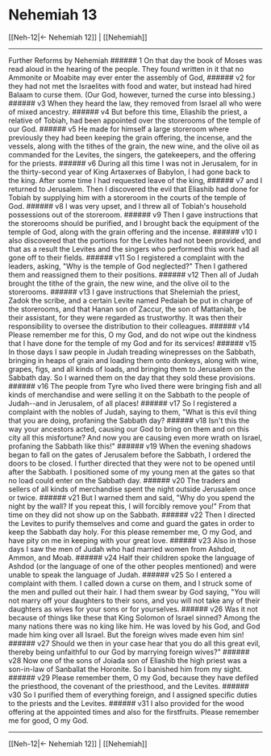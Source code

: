 # Nehemiah 13

[[Neh-12|← Nehemiah 12]] | [[Nehemiah]]
***

Further Reforms by Nehemiah ###### 1 On that day the book of Moses was read aloud in the hearing of the people. They found written in it that no Ammonite or Moabite may ever enter the assembly of God, ###### v2 for they had not met the Israelites with food and water, but instead had hired Balaam to curse them. (Our God, however, turned the curse into blessing.) ###### v3 When they heard the law, they removed from Israel all who were of mixed ancestry. ###### v4 But before this time, Eliashib the priest, a relative of Tobiah, had been appointed over the storerooms of the temple of our God. ###### v5 He made for himself a large storeroom where previously they had been keeping the grain offering, the incense, and the vessels, along with the tithes of the grain, the new wine, and the olive oil as commanded for the Levites, the singers, the gatekeepers, and the offering for the priests. ###### v6 During all this time I was not in Jerusalem, for in the thirty-second year of King Artaxerxes of Babylon, I had gone back to the king. After some time I had requested leave of the king, ###### v7 and I returned to Jerusalem. Then I discovered the evil that Eliashib had done for Tobiah by supplying him with a storeroom in the courts of the temple of God. ###### v8 I was very upset, and I threw all of Tobiah's household possessions out of the storeroom. ###### v9 Then I gave instructions that the storerooms should be purified, and I brought back the equipment of the temple of God, along with the grain offering and the incense. ###### v10 I also discovered that the portions for the Levites had not been provided, and that as a result the Levites and the singers who performed this work had all gone off to their fields. ###### v11 So I registered a complaint with the leaders, asking, "Why is the temple of God neglected?" Then I gathered them and reassigned them to their positions. ###### v12 Then all of Judah brought the tithe of the grain, the new wine, and the olive oil to the storerooms. ###### v13 I gave instructions that Shelemiah the priest, Zadok the scribe, and a certain Levite named Pedaiah be put in charge of the storerooms, and that Hanan son of Zaccur, the son of Mattaniah, be their assistant, for they were regarded as trustworthy. It was then their responsibility to oversee the distribution to their colleagues. ###### v14 Please remember me for this, O my God, and do not wipe out the kindness that I have done for the temple of my God and for its services! ###### v15 In those days I saw people in Judah treading winepresses on the Sabbath, bringing in heaps of grain and loading them onto donkeys, along with wine, grapes, figs, and all kinds of loads, and bringing them to Jerusalem on the Sabbath day. So I warned them on the day that they sold these provisions. ###### v16 The people from Tyre who lived there were bringing fish and all kinds of merchandise and were selling it on the Sabbath to the people of Judah--and in Jerusalem, of all places! ###### v17 So I registered a complaint with the nobles of Judah, saying to them, "What is this evil thing that you are doing, profaning the Sabbath day? ###### v18 Isn't this the way your ancestors acted, causing our God to bring on them and on this city all this misfortune? And now you are causing even more wrath on Israel, profaning the Sabbath like this!" ###### v19 When the evening shadows began to fall on the gates of Jerusalem before the Sabbath, I ordered the doors to be closed. I further directed that they were not to be opened until after the Sabbath. I positioned some of my young men at the gates so that no load could enter on the Sabbath day. ###### v20 The traders and sellers of all kinds of merchandise spent the night outside Jerusalem once or twice. ###### v21 But I warned them and said, "Why do you spend the night by the wall? If you repeat this, I will forcibly remove you!" From that time on they did not show up on the Sabbath. ###### v22 Then I directed the Levites to purify themselves and come and guard the gates in order to keep the Sabbath day holy. For this please remember me, O my God, and have pity on me in keeping with your great love. ###### v23 Also in those days I saw the men of Judah who had married women from Ashdod, Ammon, and Moab. ###### v24 Half their children spoke the language of Ashdod (or the language of one of the other peoples mentioned) and were unable to speak the language of Judah. ###### v25 So I entered a complaint with them. I called down a curse on them, and I struck some of the men and pulled out their hair. I had them swear by God saying, "You will not marry off your daughters to their sons, and you will not take any of their daughters as wives for your sons or for yourselves. ###### v26 Was it not because of things like these that King Solomon of Israel sinned? Among the many nations there was no king like him. He was loved by his God, and God made him king over all Israel. But the foreign wives made even him sin! ###### v27 Should we then in your case hear that you do all this great evil, thereby being unfaithful to our God by marrying foreign wives?" ###### v28 Now one of the sons of Joiada son of Eliashib the high priest was a son-in-law of Sanballat the Horonite. So I banished him from my sight. ###### v29 Please remember them, O my God, because they have defiled the priesthood, the covenant of the priesthood, and the Levites. ###### v30 So I purified them of everything foreign, and I assigned specific duties to the priests and the Levites. ###### v31 I also provided for the wood offering at the appointed times and also for the firstfruits. Please remember me for good, O my God.

***
[[Neh-12|← Nehemiah 12]] | [[Nehemiah]]
